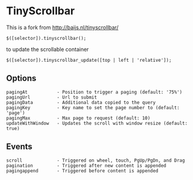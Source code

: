 TinyScrollbar
=============

This is a fork from <http://baijs.nl/tinyscrollbar/>

	$([selector]).tinyscrollbar();

to update the scrollable container

	$([selector]).tinyscrollbar_update([top | left | 'relative']);

Options
-
	pagingAt           - Position to trigger a paging (default: '75%')
	pagingUrl          - Url to submit
	pagingData         - Additional data copied to the query
	pagingKey          - Key name to set the page number to (default: 'page')
	pagingMax          - Max page to request (default: 10)
	updateWithWindow   - Updates the scroll with window resize (default: true)

Events
-
	scroll             - Triggered on wheel, touch, PgUp/PgDn, and Drag
	pagination         - Triggered after new content is appended
	pagingappend       - Triggered before content is appended